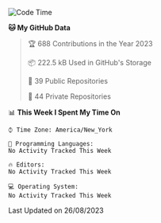 <!--START_SECTION:waka-->
![Code Time](http://img.shields.io/badge/Code%20Time-203%20hrs-blue)

**🐱 My GitHub Data** 

> 🏆 688 Contributions in the Year 2023
 > 
> 📦 222.5 kB Used in GitHub's Storage 
 > 
> 📜 39 Public Repositories 
 > 
> 🔑 44 Private Repositories  
 > 
📊 **This Week I Spent My Time On** 

```text
⌚︎ Time Zone: America/New_York

💬 Programming Languages: 
No Activity Tracked This Week

🔥 Editors: 
No Activity Tracked This Week

💻 Operating System: 
No Activity Tracked This Week

```


 Last Updated on 26/08/2023
<!--END_SECTION:waka-->